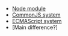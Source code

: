 - [Node module](./node_modules.md)
- [CommonJS system](./CommonJS.md)
- [ECMAScript system](./ECMAScriptJS.md)
- [Main difference?]
